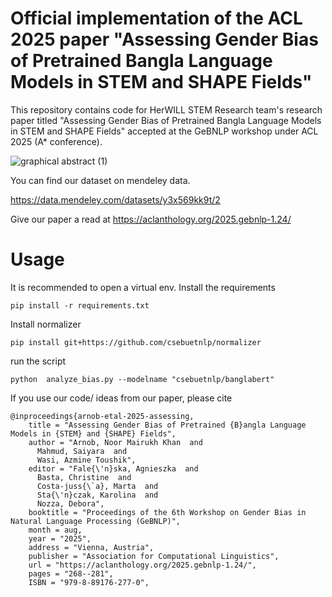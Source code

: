 # Official implementation of the ACL 2025 paper "Assessing Gender Bias of Pretrained Bangla Language Models in STEM and SHAPE Fields"

This repository contains code for HerWILL STEM Research team's research paper titled "Assessing Gender Bias of Pretrained Bangla Language Models in STEM and SHAPE Fields" accepted at the GeBNLP workshop under ACL 2025 (A* conference).

![graphical abstract (1)](https://github.com/user-attachments/assets/64914bd3-b182-4a1f-a887-991524cea15e)

You can find our dataset on mendeley data.

https://data.mendeley.com/datasets/y3x569kk9t/2

Give our paper a read at
https://aclanthology.org/2025.gebnlp-1.24/

# Usage
It is recommended to open a virtual env.
Install the requirements
```
pip install -r requirements.txt
```
Install normalizer
```
pip install git+https://github.com/csebuetnlp/normalizer
```
run the script
```
python  analyze_bias.py --modelname "csebuetnlp/banglabert"
```

If you use our code/ ideas from our paper, please cite
```
@inproceedings{arnob-etal-2025-assessing,
    title = "Assessing Gender Bias of Pretrained {B}angla Language Models in {STEM} and {SHAPE} Fields",
    author = "Arnob, Noor Mairukh Khan  and
      Mahmud, Saiyara  and
      Wasi, Azmine Toushik",
    editor = "Fale{\'n}ska, Agnieszka  and
      Basta, Christine  and
      Costa-juss{\`a}, Marta  and
      Sta{\'n}czak, Karolina  and
      Nozza, Debora",
    booktitle = "Proceedings of the 6th Workshop on Gender Bias in Natural Language Processing (GeBNLP)",
    month = aug,
    year = "2025",
    address = "Vienna, Austria",
    publisher = "Association for Computational Linguistics",
    url = "https://aclanthology.org/2025.gebnlp-1.24/",
    pages = "268--281",
    ISBN = "979-8-89176-277-0",
```


